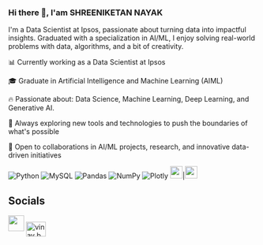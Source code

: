 ### Hi there 👋, I'am SHREENIKETAN NAYAK 

I'm a Data Scientist at Ipsos, passionate about turning data into impactful insights.
Graduated with a specialization in AI/ML, I enjoy solving real-world problems with data, algorithms, and a bit of creativity. 

📊 Currently working as a Data Scientist at Ipsos

🎓 Graduate in Artificial Intelligence and Machine Learning (AIML)

🔥 Passionate about: Data Science, Machine Learning, Deep Learning, and Generative AI.

🚀 Always exploring new tools and technologies to push the boundaries of what's possible

🤝 Open to collaborations in AI/ML projects, research, and innovative data-driven initiatives

 ![Python](https://img.shields.io/badge/python-3670A0?style=for-the-badge&logo=python&logoColor=ffdd54) ![MySQL](https://img.shields.io/badge/mysql-%2300f.svg?style=for-the-badge&logo=mysql&logoColor=white) ![Pandas](https://img.shields.io/badge/pandas-%23150458.svg?style=for-the-badge&logo=pandas&logoColor=white) ![NumPy](https://img.shields.io/badge/numpy-%23013243.svg?style=for-the-badge&logo=numpy&logoColor=white) ![Plotly](https://img.shields.io/badge/Plotly-%233F4F75.svg?style=for-the-badge&logo=plotly&logoColor=white)
<a href="PNG/Power-BI.png"><img src="PNG/Power-BI.png" height="25"/></a>|<a href="SVG/Power-BI.svg"><img src="SVG/Power-BI.svg" height="25"/></a>


<h2> Socials </h2>
<a href="https://twitter.com/shreeniket90771?s=11"_blank" rel="noreferrer"><img src="https://raw.githubusercontent.com/danielcranney/readme-generator/main/public/icons/socials/twitter.svg" width="32" height="32" /></a>
<a href="https://www.linkedin.com/in/shreeniketan-nayak-53a659213" target="blank"><img align="center" src="https://raw.githubusercontent.com/rahuldkjain/github-profile-readme-generator/master/src/images/icons/Social/linked-in-alt.svg" alt="vinay b v" height="30" width="40" /></a>

</p>
                    


                  
                  
                  
                

